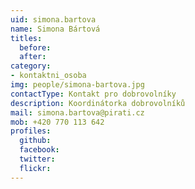 ```yaml
---
uid: simona.bartova
name: Simona Bártová 
titles:
  before: 
  after:
category: 
- kontaktni_osoba
img: people/simona-bartova.jpg
contactType: Kontakt pro dobrovolníky
description: Koordinátorka dobrovolníků
mail: simona.bartova@pirati.cz
mob: +420 770 113 642
profiles:
  github:       
  facebook: 
  twitter: 		  
  flickr:		  
---
```


